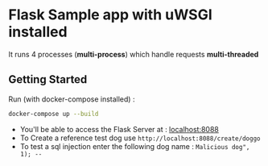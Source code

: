 # Flask Sample app with uWSGI installed
It runs 4 processes (**multi-process**) which handle requests **multi-threaded**

## Getting Started
Run (with docker-compose installed) :
```bash
docker-compose up --build
```

- You'll be able to access the Flask Server at : [localhost:8088](http://localhost:8088)
- To Create a reference test dog use `http://localhost:8088/create/doggo`
- To test a sql injection enter the following dog name : `Malicious dog", 1); -- `

